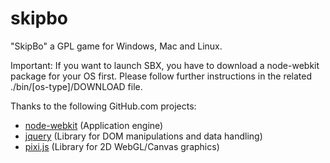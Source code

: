 skipbo
======

"SkipBo" a GPL game for Windows, Mac and Linux.

Important: If you want to launch SBX, you have to download a
node-webkit package for your OS first. Please follow further
instructions in the related ./bin/[os-type]/DOWNLOAD file.

Thanks to the following GitHub.com projects:
- [node-webkit](https://github.com/rogerwang/node-webkit) (Application engine)
- [jquery](https://github.com/jquery/jquery) (Library for DOM manipulations and data handling)
- [pixi.js](https://github.com/GoodBoyDigital/pixi.js) (Library for 2D WebGL/Canvas graphics)
